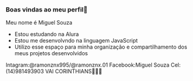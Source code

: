 ### Boas vindas ao meu perfil🚙

Meu nome é Miguel Souza 
- Estou estudando na Alura
- Estou me desenvolvndo na linguagem JavaScript
- Utilizo esse espaço para minha organização e compartilhamento
 dos meus projetos desenvolvidos

Intagram:@ramonznx995/@ramonznx.01
Facebook:Miguel Souza
Cel:(14)981493903
VAI CORINTHIANS🖤🖤🖤
